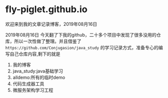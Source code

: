 # fly-piglet.github.io

欢迎来到我的文章记录博客，2019年08月16日

2019年08月16日
今天翻了下我的github，二十多个项目中发现了很多没用的仓库，所以一次性做了整理。并且借鉴了
``https://github.com/Conjugasion/java_study``
的学习记录方式，准备专心的编写自己仓库内容,剩下的就是
1. 我的博客
2. java_study:java基础学习
3. alldemo:所有的临时demo
4. 代码生成器工具
5. 微服务架构学习工程



